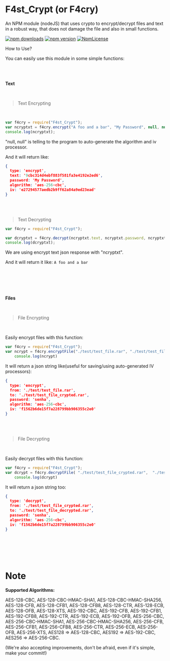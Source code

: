 # F4st_Crypt (or F4cry)
An NPM module (nodeJS) that uses crypto to encrypt/decrypt files and text in a robust way, that does not damage the file and also in small functions.

<p>
<a href="https://www.npmjs.com/package/f4st_crypt" rel="nofollow"><img src="https://img.shields.io/npm/dm/f4st_crypt.svg" alt="npm downloads" data-canonical-src="https://img.shields.io/npm/dm/f4st_crypt.svg" style="max-width:100%;"></a>
<a href="https://www.npmjs.com/package/f4st_crypt" rel="nofollow"><img src="https://img.shields.io/npm/v/f4st_crypt.svg" alt="npm version" data-canonical-src="https://img.shields.io/npm/v/f4st_crypt.svg" style="max-width:100%;"></a>
<a href="https://github.com/F4stHosting/F4st_Crypt/blob/master/LICENSE" rel="nofollow"><img src="https://img.shields.io/npm/l/f4st_crypt.svg" alt="NpmLicense"></a>
</p>

How to Use?

You can easily use this module in some simple functions:

<br>
<br>

**Text**

<br>

> Text Encrypting

<br>

```js
var f4cry = require("F4st_Crypt");
var ncryptxt = f4cry.encrypt("A foo and a bar", "My Password", null, null);
console.log(ncryptxt);
```

"null, null" is telling to the program to auto-generate the algorithm and iv processor.

And it will return like:
```json
{
  type: 'encrypt',
  text: '9cbc314d4ebf883f581fa3e4192e2ed6',
  password: 'My Password',
  algorithm: 'aes-256-cbc',
  iv: 'e27294577aedb2b9ff62a84a9ed23ead'
}
```

<br>
<br>

> Text Decrypting

```js
var f4cry = require("F4st_Crypt");

var dcryptxt = f4cry.decrypt(ncryptxt.text, ncryptxt.password, ncryptxt.algorithm, ncryptxt.iv)
console.log(dcryptxt);
```

We are using encrypt text json response with "ncryptxt".

And it will return it like:
```A foo and a bar```

<br>
<br>
<br>
<br>

**Files**

<br>

> File Encrypting

<br>

Easily encrypt files with this function:

```js
var f4cry = require("F4st_Crypt");
var ncrypt = f4cry.encryptFile("./test/test_file.rar", "./test/test_file_crypted.rar", "password", algorithm, iv_processor, (progress) =>{console.log(progress)});
    console.log(ncrypt)
```

It will return a json string like(useful for saving/using auto-generated IV processors): 
```json
{
  type: 'encrypt',
  from: './test/test_file.rar',
  to: './test/test_file_crypted.rar',
  password: 'senha',
  algorithm: 'aes-256-cbc',
  iv: 'f1562b6de15f7a228799bb906355c2e0'
}
```

<br>
<br>

> File Decrypting

<br>

Easily decrypt files with this function:

```js
var f4cry = require("F4st_Crypt");
var dcrypt = f4cry.decryptFile( "./test/test_file_crypted.rar",  "./test/test_file_decrypted.rar", ncrypt.password, ncrypt.algorithm, ncrypt.iv,(progress) =>{console.log(progress)})
    console.log(dcrypt)
```

It will return a json string too:

```json
{
  type: 'decrypt',
  from: './test/test_file_crypted.rar',
  to: './test/test_file_decrypted.rar',
  password: 'senha',
  algorithm: 'aes-256-cbc',
  iv: 'f1562b6de15f7a228799bb906355c2e0'
}
```

<br>
<br>
<br>
<br>

# Note

**Supported Algorithms:**

AES-128-CBC, AES-128-CBC-HMAC-SHA1, AES-128-CBC-HMAC-SHA256, AES-128-CFB, AES-128-CFB1, AES-128-CFB8, AES-128-CTR, AES-128-ECB, AES-128-OFB, AES-128-XTS, AES-192-CBC, AES-192-CFB, AES-192-CFB1, AES-192-CFB8, AES-192-CTR, AES-192-ECB, AES-192-OFB, AES-256-CBC, AES-256-CBC-HMAC-SHA1, AES-256-CBC-HMAC-SHA256, AES-256-CFB, AES-256-CFB1, AES-256-CFB8, AES-256-CTR, AES-256-ECB, AES-256-OFB, AES-256-XTS, AES128 => AES-128-CBC, AES192 => AES-192-CBC, AES256 => AES-256-CBC.


(We're also accepting improvements, don't be afraid, even if it's simple, make your commit!)
